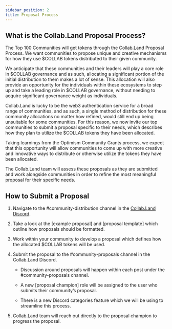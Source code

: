 ```yaml
---
sidebar_position: 2
title: Proposal Process
---
```


## What is the Collab.Land Proposal Process?

The Top 100 Communities will get tokens through the Collab.Land Proposal Process. We want communities to propose unique and creative mechanisms for how they use $COLLAB tokens distributed to their given community.

We anticipate that these communities and their leaders will play a core role in $COLLAB governance and as such, allocating a significant portion of the initial distribution to them makes a lot of sense. This allocation will also provide an opportunity for the individuals within these ecosystems to step up and take a leading role in $COLLAB governance, without needing to acquire significant governance weight as individuals.

Collab.Land is lucky to be the web3 authentication service for a broad range of communities, and as such, a single method of distribution for these community allocations no matter how refined, would still end up being unsuitable for some communities. For this reason, we now invite our top communities to submit a proposal specific to their needs, which describes how they plan to utilize the $COLLAB tokens they have been allocated.

Taking learnings from the Optimism Community Grants process, we expect that this opportunity will allow communities to come up with more creative and innovative ways to distribute or otherwise utilize the tokens they have been allocated.

The Collab.Land team will assess these proposals as they are submitted and work alongside communities in order to refine the most meaningful proposal for their specific needs.

## How to Submit a Proposal

1. Navigate to the #community-distribution channel in the [Collab.Land Discord](https://discord.gg/collabland).

1. Take a look at the [example proposal] and [proposal template] which outline how proposals should be formatted.

1. Work within your community to develop a proposal which defines how the allocated $COLLAB tokens will be used.

1. Submit the proposal to the #community-proposals channel in the Collab.Land Discord.

    - Discussion around proposals will happen within each post under the #community-proposals channel.

    - A new [proposal champion] role will be assigned to the user who submits their community’s proposal.

    - There is a new Discord categories feature which we will be using to streamline this process.

1. Collab.Land team will reach out directly to the proposal champion to progress the proposal.  